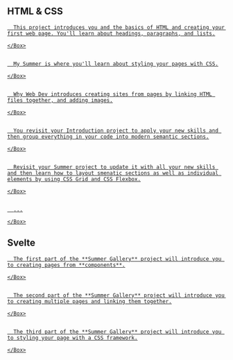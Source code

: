 <script>
  import Hero from '$lib/Hero.svelte'
  import Box from '$lib/Box.svelte.md'
</script>

<Hero title="Projects" subtitle="Some small projects to build your skills" />


<section class="content section">

## HTML & CSS

  <a href="/codelabs/introduction/index.html" rel="external">
    <Box title="Project 01 - Structuring with HTML">

      This project introduces you and the basics of HTML and creating your first web page. You'll learn about headings, paragraphs, and lists.

    </Box>
  </a>

  <a href="/codelabs/summer/index.html" rel="external">
    <Box title="Project 02 - Styling with CSS">

      My Summer is where you'll learn about styling your pages with CSS.

    </Box>
  </a>

  <a href="/codelabs/why-web-dev/index.html" rel="external">
    <Box title="Project 03 - Multipage Sites">

      Why Web Dev introduces creating sites from pages by linking HTML files together, and adding images.

    </Box>
  </a>

  <a href="/codelabs/introduction-continued/index.html" rel="external">
    <Box title="Project 04 - Semantic HTML">

      You revisit your Introduction project to apply your new skills and then group everything in your code into modern semantic sections.

    </Box>
  </a>

  <a href="/codelabs/summer-continued/index.html" rel="external">
    <Box title="Project 05 - Layout with Grid and Flexbox">

      Revisit your Summer project to update it with all your new skills and then learn how to layout smenatic sections as well as individual elements by using CSS Grid and CSS Flexbox.

    </Box>
  </a>

  <a href="/codelabs/why-web-dev-continued/index.html" rel="external">
    <Box title="Project 06 - Adding Meta Information">

      ...

    </Box>
  </a>

<!--
  <a href="codelabs/coding-tools">
    <Box title="Project 04 - Layout with CSS Grid">

      Coding Tools introduces arranging HTML elements using CSS Grid.

    </Box>
  </a>
-->

</section>
<section class="content section">

## Svelte


  <a href="/codelabs/summer-gallery-components/index.html" rel="external">
    <Box title="Project 01 - Components">

      The first part of the **Summer Gallery** project will introduce you to creating pages from **components**.

    </Box>
  </a>

  <a href="/codelabs/summer-gallery-links/index.html" rel="external">
    <Box title="Project 02 - Links">

      The second part of the **Summer Gallery** project will introduce you to creating multiple pages and linking them together.

    </Box>
  </a>

  <a href="/codelabs/summer-gallery-styles/index.html" rel="external">
    <Box title="Project 03 - Styles">

      The third part of the **Summer Gallery** project will introduce you to styling your page with a CSS framework.

    </Box>
  </a>
</section>

<style>
  a:not(:last-child) {
    display: block;
    margin-bottom: 2em;
  }
</style>